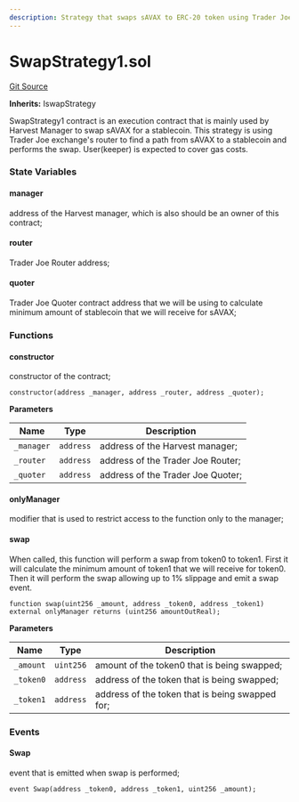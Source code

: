 ```yaml
---
description: Strategy that swaps sAVAX to ERC-20 token using Trader Joe's router
---
```


# SwapStrategy1.sol

[Git Source](https://github.com/Stake-for-Ukraine/sfu-savax/blob/855c70d84d498aafbcd341621f3e2d0d874da8ba/src/strategies/SwapStrategy1.sol)

**Inherits:** IswapStrategy

SwapStrategy1 contract is an execution contract that is mainly used by Harvest Manager to swap sAVAX for a stablecoin. This strategy is using Trader Joe exchange's router to find a path from sAVAX to a stablecoin and performs the swap. User(keeper) is expected to cover gas costs.

### State Variables

#### manager

address of the Harvest manager, which is also should be an owner of this contract;

#### router

Trader Joe Router address;

#### quoter

Trader Joe Quoter contract address that we will be using to calculate minimum amount of stablecoin that we will receive for sAVAX;

### Functions

#### constructor

constructor of the contract;

```
constructor(address _manager, address _router, address _quoter);
```

**Parameters**

| Name       | Type      | Description                       |
| ---------- | --------- | --------------------------------- |
| `_manager` | `address` | address of the Harvest manager;   |
| `_router`  | `address` | address of the Trader Joe Router; |
| `_quoter`  | `address` | address of the Trader Joe Quoter; |

#### onlyManager

modifier that is used to restrict access to the function only to the manager;

#### swap

When called, this function will perform a swap from token0 to token1. First it will calculate the minimum amount of token1 that we will receive for token0. Then it will perform the swap allowing up to 1% slippage and emit a swap event.

```
function swap(uint256 _amount, address _token0, address _token1) external onlyManager returns (uint256 amountOutReal);
```

**Parameters**

| Name      | Type      | Description                                     |
| --------- | --------- | ----------------------------------------------- |
| `_amount` | `uint256` | amount of the token0 that is being swapped;     |
| `_token0` | `address` | address of the token that is being swapped;     |
| `_token1` | `address` | address of the token that is being swapped for; |

### Events

#### Swap

event that is emitted when swap is performed;

```
event Swap(address _token0, address _token1, uint256 _amount);
```
